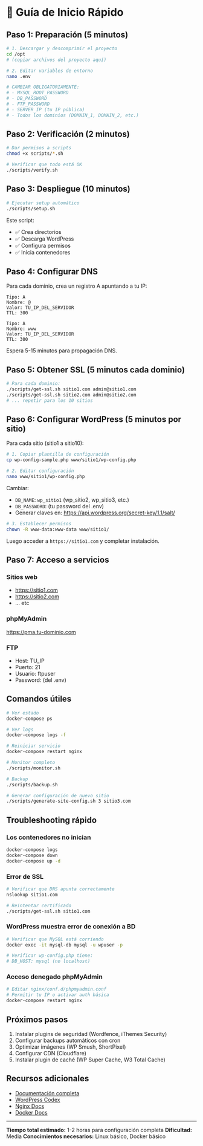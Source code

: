 # 🚀 Guía de Inicio Rápido

## Paso 1: Preparación (5 minutos)

```bash
# 1. Descargar y descomprimir el proyecto
cd /opt
# (copiar archivos del proyecto aquí)

# 2. Editar variables de entorno
nano .env

# CAMBIAR OBLIGATORIAMENTE:
# - MYSQL_ROOT_PASSWORD
# - DB_PASSWORD
# - FTP_PASSWORD
# - SERVER_IP (tu IP pública)
# - Todos los dominios (DOMAIN_1, DOMAIN_2, etc.)
```

## Paso 2: Verificación (2 minutos)

```bash
# Dar permisos a scripts
chmod +x scripts/*.sh

# Verificar que todo está OK
./scripts/verify.sh
```

## Paso 3: Despliegue (10 minutos)

```bash
# Ejecutar setup automático
./scripts/setup.sh
```

Este script:
- ✅ Crea directorios
- ✅ Descarga WordPress
- ✅ Configura permisos
- ✅ Inicia contenedores

## Paso 4: Configurar DNS

Para cada dominio, crea un registro A apuntando a tu IP:

```
Tipo: A
Nombre: @
Valor: TU_IP_DEL_SERVIDOR
TTL: 300

Tipo: A
Nombre: www
Valor: TU_IP_DEL_SERVIDOR
TTL: 300
```

Espera 5-15 minutos para propagación DNS.

## Paso 5: Obtener SSL (5 minutos cada dominio)

```bash
# Para cada dominio:
./scripts/get-ssl.sh sitio1.com admin@sitio1.com
./scripts/get-ssl.sh sitio2.com admin@sitio2.com
# ... repetir para los 10 sitios
```

## Paso 6: Configurar WordPress (5 minutos por sitio)

Para cada sitio (sitio1 a sitio10):

```bash
# 1. Copiar plantilla de configuración
cp wp-config-sample.php www/sitio1/wp-config.php

# 2. Editar configuración
nano www/sitio1/wp-config.php
```

Cambiar:
- `DB_NAME`: `wp_sitio1` (wp_sitio2, wp_sitio3, etc.)
- `DB_PASSWORD`: (tu password del .env)
- Generar claves en: https://api.wordpress.org/secret-key/1.1/salt/

```bash
# 3. Establecer permisos
chown -R www-data:www-data www/sitio1/
```

Luego acceder a `https://sitio1.com` y completar instalación.

## Paso 7: Acceso a servicios

### Sitios web
- https://sitio1.com
- https://sitio2.com
- ... etc

### phpMyAdmin
https://pma.tu-dominio.com

### FTP
- Host: TU_IP
- Puerto: 21
- Usuario: ftpuser
- Password: (del .env)

## Comandos útiles

```bash
# Ver estado
docker-compose ps

# Ver logs
docker-compose logs -f

# Reiniciar servicio
docker-compose restart nginx

# Monitor completo
./scripts/monitor.sh

# Backup
./scripts/backup.sh

# Generar configuración de nuevo sitio
./scripts/generate-site-config.sh 3 sitio3.com
```

## Troubleshooting rápido

### Los contenedores no inician
```bash
docker-compose logs
docker-compose down
docker-compose up -d
```

### Error de SSL
```bash
# Verificar que DNS apunta correctamente
nslookup sitio1.com

# Reintentar certificado
./scripts/get-ssl.sh sitio1.com
```

### WordPress muestra error de conexión a BD
```bash
# Verificar que MySQL está corriendo
docker exec -it mysql-db mysql -u wpuser -p

# Verificar wp-config.php tiene:
# DB_HOST: mysql (no localhost)
```

### Acceso denegado phpMyAdmin
```bash
# Editar nginx/conf.d/phpmyadmin.conf
# Permitir tu IP o activar auth básica
docker-compose restart nginx
```

## Próximos pasos

1. Instalar plugins de seguridad (Wordfence, iThemes Security)
2. Configurar backups automáticos con cron
3. Optimizar imágenes (WP Smush, ShortPixel)
4. Configurar CDN (Cloudflare)
5. Instalar plugin de caché (WP Super Cache, W3 Total Cache)

## Recursos adicionales

- [Documentación completa](README.md)
- [WordPress Codex](https://codex.wordpress.org/)
- [Nginx Docs](https://nginx.org/en/docs/)
- [Docker Docs](https://docs.docker.com/)

---

**Tiempo total estimado:** 1-2 horas para configuración completa
**Dificultad:** Media
**Conocimientos necesarios:** Linux básico, Docker básico
